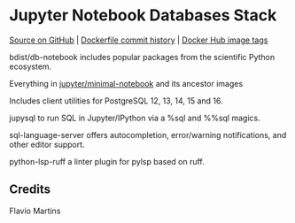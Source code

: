 # Jupyter Notebook Databases Stack

[Source on GitHub](https://github.com/bdist/db-notebook) | [Dockerfile commit history](https://github.com/bdist/db-notebook/commits/main/db-notebook/Dockerfile) | [Docker Hub image tags](https://hub.docker.com/r/bdist/db-notebook/tags/)

bdist/db-notebook includes popular packages from the scientific Python ecosystem.

Everything in [jupyter/minimal-notebook](https://jupyter-docker-stacks.readthedocs.io/en/latest/using/selecting.html#jupyter-minimal-notebook) and its ancestor images

Includes client utilities for PostgreSQL 12, 13, 14, 15 and 16.

jupysql to run SQL in Jupyter/IPython via a %sql and %%sql magics.

sql-language-server offers autocompletion, error/warning notifications, and other editor support.

python-lsp-ruff a linter plugin for pylsp based on ruff.

## Credits

Flavio Martins
